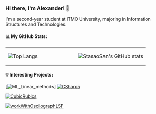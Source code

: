 ### Hi there, I'm Alexander! 👋

I'm a second-year student at ITMO University, majoring in Information Structures and Technologies.

#### 📊 My GitHub Stats:

<table>
<tr>
<td valign="top" width="50%">

![Top Langs](https://github-readme-stats.vercel.app/api/top-langs/?username=StasaoSan&theme=radical&langs_count=8)

</td>
<td valign="top" width="50%">

![StasaoSan's GitHub stats](https://github-readme-stats.vercel.app/api?username=StasaoSan&show_icons=true&theme=radical)

</td>
</tr>
</table>

#### 💡 Interesting Projects:

[![ML_Linear_methods](https://github.com/StasaoSan/ML_Linear_methods)]
[![CSharp5](https://github-readme-stats.vercel.app/api/pin/?username=StasaoSan&repo=CSharp5&theme=radical)](https://github.com/StasaoSan/CSharp5)

[![CubicRubics](https://github-readme-stats.vercel.app/api/pin/?username=StasaoSan&repo=CubicRubics&theme=radical)](https://github.com/StasaoSan/CubicRubics)

[![workWithOscilographLSF](https://github-readme-stats.vercel.app/api/pin/?username=StasaoSan&repo=workWithOscilographLSF&theme=radical)](https://github.com/StasaoSan/workWithOscilographLSF)
